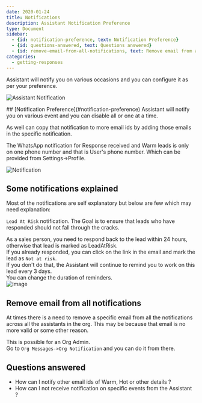 ```yaml
---
date: 2020-01-24
title: Notifications
description: Assistant Notification Preference
type: Document
sidebar:
  - {id: notification-preference, text: Notification Preference}
  - {id: questions-answered, text: Questions answered}
  - {id: remove-email-from-all-notifications, text: Remove email from all notifications}
categories:
  - getting-responses
---
```

Assistant will notify you on various occasions and you can configure it as per your preference.

![Assistant Notification](../../images/assistant-notification.png)

<a name="notification-preference"/>
## [Notification Preference](#notification-preference)
Assistant will notify you on various event and you can disable all or one at a time. 

As well can copy that notification to more email ids by adding those emails in the specific notification.

The WhatsApp notification for Response received and Warm leads is only on one phone number and that is User's phone number. Which can be provided from Settings->Profile.

![Notification](../../images/notification.png)

## Some notifications explained
Most of the notifications are self explanatory but below are few which may need explanation:

`Lead At Risk` notification. The Goal is to ensure that leads who have responded should not fall through the cracks.   

As a sales person, you need to respond back to the lead within 24 hours, otherwise that lead is marked as LeadAtRisk.   
If you already responded, you can click on the link in the email and mark the lead as `Not at risk`.  
If you don't do that, the Assistant will continue to remind you to work on this lead every 3 days.  
You can change the duration of reminders.  
![image](../../images/lead-at-risk.png)

## Remove email from all notifications
At times there is a need to remove a specific email from all the notifications across all the assistants in the org. This may be because that email is no more valid or some other reason.   

This is possible for an Org Admin.  
Go to `Org Messages->Org Notification` and you can do it from there.

## Questions answered
- How can I notify other email ids of Warm, Hot or other details ?
- How can I not receive notification on specific events from the Assistant ?

